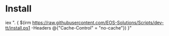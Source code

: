 # Install

iex ". { $(irm https://raw.githubusercontent.com/EOS-Solutions/Scripts/dev-tt/install.ps1 -Headers @{"Cache-Control" = "no-cache"}) }"